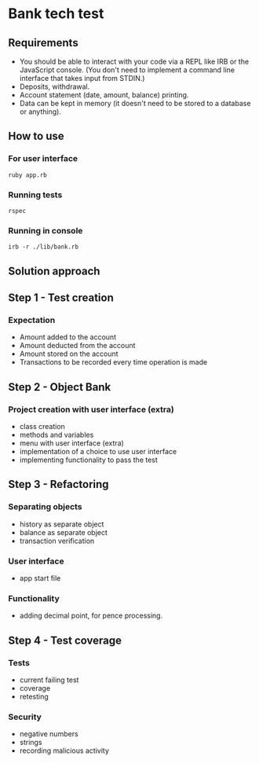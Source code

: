 # Bank tech test

## Requirements

- You should be able to interact with your code via a REPL like IRB or the JavaScript console. (You don't need to implement a command line interface that takes input from STDIN.)
- Deposits, withdrawal.
- Account statement (date, amount, balance) printing.
- Data can be kept in memory (it doesn't need to be stored to a database or anything).

## How to use

### For user interface 
```
ruby app.rb
```

### Running tests
```
rspec
```
### Running in console
```
irb -r ./lib/bank.rb
```

## Solution approach
## Step 1 - Test creation

### Expectation 

 - Amount added to the account
 - Amount deducted from the account
 - Amount stored on the account 
 - Transactions to be recorded every time operation is made

## Step 2 - Object Bank

### Project creation with user interface (extra)

- class creation
- methods and variables
- menu with user interface (extra)
- implementation of a choice to use user interface
- implementing functionality to pass the test

## Step 3 - Refactoring

### Separating objects

- history as separate object
- balance as separate object
- transaction verification

### User interface

- app start file

### Functionality

- adding decimal point, for pence processing.

## Step 4 - Test coverage

### Tests

- current failing test
- coverage
- retesting

### Security

- negative numbers
- strings
- recording malicious activity